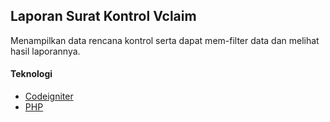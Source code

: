 
## Laporan Surat Kontrol Vclaim

Menampilkan data rencana kontrol serta dapat mem-filter data dan melihat hasil laporannya.


#### Teknologi
- [Codeigniter](https://codeigniter.com)
- [PHP](https://php.net)